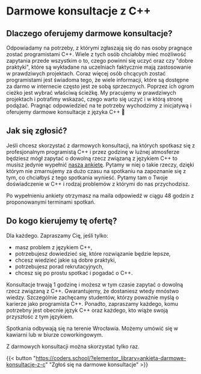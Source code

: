 # Darmowe konsultacje z C++


## Dlaczego oferujemy darmowe konsultacje?

Odpowiadamy na potrzeby, z którymi zgłaszają się do nas osoby pragnące zostać programistami C++. Wiele z tych osób chciałoby mieć możliwość zapytania przede wszystkim o to, czego powinni się uczyć oraz czy "dobre praktyki", które są wykładane na uczelniach faktycznie mają zastosowanie w prawdziwych projektach. Coraz więcej osób chcących zostać programistami jest świadoma tego, że wiele informacji, które są dostępne za darmo w internecie często jest ze sobą sprzecznych. Poprzez ich ogrom cieżko jest wybrać właściwą ścieżkę. My pracujemy w prawdziwych projektach i potrafimy wskazać, czego warto się uczyć i w którą stronę podążać.
Pragnąc odpowiedzieć na te potrzeby wychodzimy z inicjatywą i oferujemy darmowe konsultacje z języka C++ 🙂

## Jak się zgłosić?

Jeśli chcesz skorzystać z darmowych konsultacji, na których spotkasz się z profesjonalnym programistą C++ i przez godzinę w luźnej atmosferze będziesz mógł zapytać o dowolną rzecz związaną z językiem C++ to musisz jedynie wypełnić [naszą ankietę][1]. Pytamy w niej o takie rzeczy, dzięki którym nie zmarnujemy za dużo czasu na spotkaniu na zapoznanie się z tym, co chciałbyś z tego spotkania wynieść. Pytamy tam o Twoje doświadczenie w C++ i rodzaj problemów z którymi do nas przychodzisz.

Po wypełnieniu ankiety otrzymasz na maila odpowiedź w ciągu 48 godzin z proponowanymi terminami spotkań.

## Do kogo kierujemy tę ofertę?

Dla każdego. Zapraszamy Cię, jeśli tylko:

* masz problem z językiem C++,
* potrzebujesz dowiedzieć się, które rozwiązanie będzie lepsze,
* chcesz wiedzieć jakie są dobre praktyki,
* potrzebujesz porad rekrutacyjnych,
* chcesz się po prostu spotkać i pogadać o C++.

Konsultacje trwają 1 godzinę i możesz w tym czasie zapytać o dowolną rzecz związaną z C++. Gwarantujemy, że dostaniesz wtedy mnóstwo wiedzy. Szczególnie zachęcamy studentów, którzy poważnie myślą o karierze jako programista C++. Ponadto, zapraszamy każdego, komu potrzebny jest obecnie język C++ oraz każdego, kto wiąże swoją przyszłośc z tym językiem.

Spotkania odbywają się na terenie Wrocławia. Możemy umówić się w kawiarni lub w biurze coworkingowym.

Z darmowych konsultacji można skorzystać tylko raz.

{{< button "https://coders.school/?elementor_library=ankieta-darmowe-konsultacje-z-c" "Zgłoś się na darmowe konsultacje" >}}

 [1]: https://coders.school/?elementor_library=ankieta-darmowe-konsultacje-z-c

